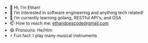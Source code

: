 - 👋 Hi, I’m Ethan!
- 👀 I’m interested in software engineering and anything tech related!
- 🌱 I’m currently learning golang, RESTful API's, and DSA
- 📫 How to reach me: ethandoescode@gmail.com
- 😄 Pronouns: He/Him
- ⚡ Fun fact: I play many musical instruments
